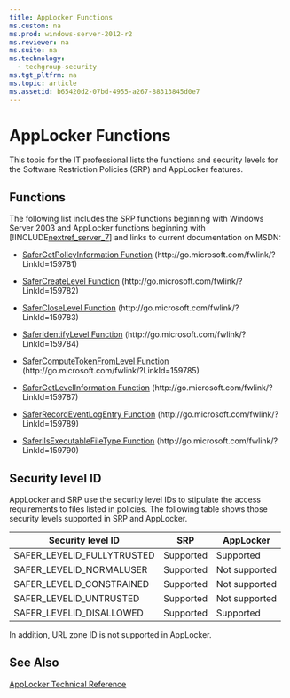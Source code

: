 ```yaml
---
title: AppLocker Functions
ms.custom: na
ms.prod: windows-server-2012-r2
ms.reviewer: na
ms.suite: na
ms.technology: 
  - techgroup-security
ms.tgt_pltfrm: na
ms.topic: article
ms.assetid: b65420d2-07bd-4955-a267-88313845d0e7
---
```

# AppLocker Functions
This topic for the IT professional lists the functions and security levels for the Software Restriction Policies \(SRP\) and AppLocker features.  
  
## Functions  
The following list includes the SRP functions beginning with Windows Server 2003 and AppLocker functions beginning with [!INCLUDE[nextref_server_7](../Token/nextref_server_7_md.md)] and links to current documentation on MSDN:  
  
-   [SaferGetPolicyInformation Function](http://go.microsoft.com/fwlink/?LinkId=159781) \(http:\/\/go.microsoft.com\/fwlink\/?LinkId\=159781\)  
  
-   [SaferCreateLevel Function](http://go.microsoft.com/fwlink/?LinkId=159782) \(http:\/\/go.microsoft.com\/fwlink\/?LinkId\=159782\)  
  
-   [SaferCloseLevel Function](http://go.microsoft.com/fwlink/?LinkId=159783) \(http:\/\/go.microsoft.com\/fwlink\/?LinkId\=159783\)  
  
-   [SaferIdentifyLevel Function](http://go.microsoft.com/fwlink/?LinkId=159784) \(http:\/\/go.microsoft.com\/fwlink\/?LinkId\=159784\)  
  
-   [SaferComputeTokenFromLevel Function](http://go.microsoft.com/fwlink/?LinkId=159785) \(http:\/\/go.microsoft.com\/fwlink\/?LinkId\=159785\)  
  
-   [SaferGetLevelInformation Function](http://go.microsoft.com/fwlink/?LinkId=159787) \(http:\/\/go.microsoft.com\/fwlink\/?LinkId\=159787\)  
  
-   [SaferRecordEventLogEntry Function](http://go.microsoft.com/fwlink/?LinkId=159789) \(http:\/\/go.microsoft.com\/fwlink\/?LinkId\=159789\)  
  
-   [SaferiIsExecutableFileType Function](http://go.microsoft.com/fwlink/?LinkId=159790) \(http:\/\/go.microsoft.com\/fwlink\/?LinkId\=159790\)  
  
## Security level ID  
AppLocker and SRP use the security level IDs to stipulate the access requirements to files listed in policies. The following table shows those security levels supported in SRP and AppLocker.  
  
|Security level ID|SRP|AppLocker|  
|---------------------|-------|-------------|  
|SAFER\_LEVELID\_FULLYTRUSTED|Supported|Supported|  
|SAFER\_LEVELID\_NORMALUSER|Supported|Not supported|  
|SAFER\_LEVELID\_CONSTRAINED|Supported|Not supported|  
|SAFER\_LEVELID\_UNTRUSTED|Supported|Not supported|  
|SAFER\_LEVELID\_DISALLOWED|Supported|Supported|  
  
In addition, URL zone ID is not supported in AppLocker.  
  
## See Also  
[AppLocker Technical Reference](../Topic/AppLocker-Technical-Reference.md)  
  
